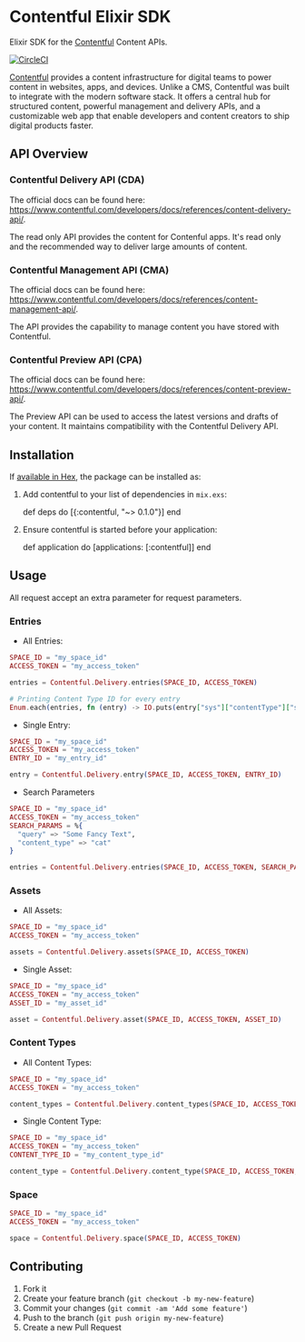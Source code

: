 # Contentful Elixir SDK

Elixir SDK for the [Contentful](https://www.contentful.com) Content APIs.

[![CircleCI](https://circleci.com/gh/floriank/contentful.ex/tree/rewrite%2Fv2.svg?style=svg)](https://circleci.com/gh/floriank/contentful.ex/tree/rewrite%2Fv2)

[Contentful](https://www.contentful.com) provides a content infrastructure for digital teams to power content in websites, apps, and devices. Unlike a CMS, Contentful was built to integrate with the modern software stack. It offers a central hub for structured content, powerful management and delivery APIs, and a customizable web app that enable developers and content creators to ship digital products faster.

## API Overview

### Contentful Delivery API (CDA)

The official docs can be found here: https://www.contentful.com/developers/docs/references/content-delivery-api/.

The read only API provides the content for Contenful apps. It's read only and the recommended way to deliver large amounts of content.

### Contentful Management API (CMA)

The official docs can be found here: https://www.contentful.com/developers/docs/references/content-management-api/.

The API provides the capability to manage content you have stored with Contentful.

### Contentful Preview API (CPA)

The official docs can be found here: https://www.contentful.com/developers/docs/references/content-preview-api/.

The Preview API can be used to access the latest versions and drafts of your content. It maintains compatibility with the Contentful Delivery API.

## Installation

If [available in Hex](https://hex.pm/docs/publish), the package can be installed as:

  1. Add contentful to your list of dependencies in `mix.exs`:

        def deps do
          [{:contentful, "~> 0.1.0"}]
        end

  2. Ensure contentful is started before your application:

        def application do
          [applications: [:contentful]]
        end


## Usage

All request accept an extra parameter for request parameters.

### Entries

* All Entries:

```elixir
SPACE_ID = "my_space_id"
ACCESS_TOKEN = "my_access_token"

entries = Contentful.Delivery.entries(SPACE_ID, ACCESS_TOKEN)

# Printing Content Type ID for every entry
Enum.each(entries, fn (entry) -> IO.puts(entry["sys"]["contentType"]["sys"]["id"]) end)
```

* Single Entry:

```elixir
SPACE_ID = "my_space_id"
ACCESS_TOKEN = "my_access_token"
ENTRY_ID = "my_entry_id"

entry = Contentful.Delivery.entry(SPACE_ID, ACCESS_TOKEN, ENTRY_ID)
```

* Search Parameters

```elixir
SPACE_ID = "my_space_id"
ACCESS_TOKEN = "my_access_token"
SEARCH_PARAMS = %{
  "query" => "Some Fancy Text",
  "content_type" => "cat"
}

entries = Contentful.Delivery.entries(SPACE_ID, ACCESS_TOKEN, SEARCH_PARAMS)
```

### Assets

* All Assets:

```elixir
SPACE_ID = "my_space_id"
ACCESS_TOKEN = "my_access_token"

assets = Contentful.Delivery.assets(SPACE_ID, ACCESS_TOKEN)
```

* Single Asset:

```elixir
SPACE_ID = "my_space_id"
ACCESS_TOKEN = "my_access_token"
ASSET_ID = "my_asset_id"

asset = Contentful.Delivery.asset(SPACE_ID, ACCESS_TOKEN, ASSET_ID)
```

### Content Types

* All Content Types:

```elixir
SPACE_ID = "my_space_id"
ACCESS_TOKEN = "my_access_token"

content_types = Contentful.Delivery.content_types(SPACE_ID, ACCESS_TOKEN)
```

* Single Content Type:

```elixir
SPACE_ID = "my_space_id"
ACCESS_TOKEN = "my_access_token"
CONTENT_TYPE_ID = "my_content_type_id"

content_type = Contentful.Delivery.content_type(SPACE_ID, ACCESS_TOKEN, CONTENT_TYPE_ID)
```

### Space

```elixir
SPACE_ID = "my_space_id"
ACCESS_TOKEN = "my_access_token"

space = Contentful.Delivery.space(SPACE_ID, ACCESS_TOKEN)
```

## Contributing

1. Fork it
2. Create your feature branch (`git checkout -b my-new-feature`)
3. Commit your changes (`git commit -am 'Add some feature'`)
4. Push to the branch (`git push origin my-new-feature`)
5. Create a new Pull Request
